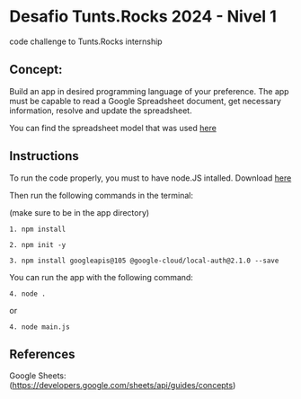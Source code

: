 # Desafio Tunts.Rocks 2024 - Nivel 1

 code challenge to Tunts.Rocks internship

 ## Concept:

 Build an app in desired programming language of your preference. 
 The app must be capable to read a Google Spreadsheet document, get necessary information, resolve and update the spreadsheet. 

You can find the spreadsheet model that was used [here](https://docs.google.com/spreadsheets/d/1XvWJcRLj2WAeXO3ULQ_GxGm9---3SZkjMbGcXMJtt70/edit#gid=0) 

## Instructions 

To run the code properly, you must to have node.JS intalled.
Download [here](https://nodejs.org/en/download/current) 

Then run the following commands in the terminal:

(make sure to be in the app directory)

```
1. npm install
```

```
2. npm init -y
```

```
3. npm install googleapis@105 @google-cloud/local-auth@2.1.0 --save
```

You can run the app with the following command: 

```
4. node . 
```
or 

```
4. node main.js 
```

## References 

Google Sheets: (https://developers.google.com/sheets/api/guides/concepts)